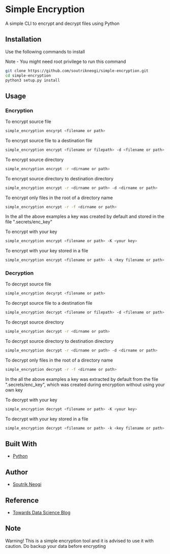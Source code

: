 # Simple Encryption
A simple CLI to encrypt and decrypt files using Python


## Installation

Use the following commands to install

Note - You might need root privilege to run this command

```bash
git clone https://github.com/soutrikneogi/simple-encryption.git
cd simple-encryption
python3 setup.py install
```

## Usage

### Encryption

To encrypt source file
```bash
simple_encryption encyrpt <filename or path>
```
To encrypt source file to a destination file
```bash
simple_encryption encrypt <filename or filepath> -d <filename or path>
```
To encrypt source directory
```bash
simple_encryption encrypt -r <dirname or path>
```

To encrypt source directory to destination directory
```bash
simple_encryption encrypt -r <dirname or path> -d <dirname or path>
```

To encrypt only files in the root of a directory name
```bash
simple_encryption encrypt -r -f <dirname or path>
```

In the all the above examples a key was created by default and stored in the file ".secrets/enc_key"

To encrypt with your key
```bash
simple_encryption encrypt <filename or path> -K <your key>
```

To encrypt with your key stored in a file
```bash
simple_encryption encrypt <filename or path> -k <key filename or path>
```

### Decryption

To decrypt source file
```bash
simple_encryption decyrpt <filename or path>
```
To decrypt source file to a destination file
```bash
simple_encryption decrypt <filename or filepath> -d <filename or path>
```
To decrypt source directory
```bash
simple_encryption decrypt -r <dirname or path>
```

To decrypt source directory to destination directory
```bash
simple_encryption decrypt -r <dirname or path> -d <dirname or path>
```

To decrypt only files in the root of a directory name
```bash
simple_encryption decrypt -r -f <dirname or path>
```

In the all the above examples a key was extracted by default from the file ".secrets/enc_key", which was created during encryption without using your own key

To decrypt with your key
```bash
simple_encryption decrypt <filename or path> -K <your key>
```

To decrypt with your key stored in a file
```bash
simple_encryption decrypt <filename or path> -k <key filename or path>
```

## Built With

* [Python](https://www.python.org/)

## Author

* [Soutrik Neogi](https://github.com/soutrikneogi)

## Reference

* [Towards Data Science Blog](https://towardsdatascience.com/how-to-build-and-publish-command-line-applications-with-python-96065049abc1
)

## Note

Warning! This is a simple encryption tool and it is advised to use it with caution. Do backup your data before encrypting
